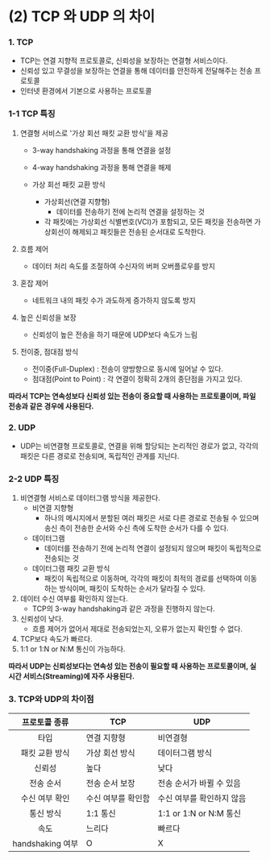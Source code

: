 # (2) TCP 와 UDP 의 차이

### 1. TCP

* TCP는 연결 지향적 프로토콜로, 신뢰성을 보장하는 연결형 서비스이다.
* 신뢰성 있고 무결성을 보장하는 연결을 통해 데이터를 안전하게 전달해주는 전송 프로토콜
* 인터넷 환경에서 기본으로 사용하는 프로토콜

### 1-1 TCP 특징

1. 연결형 서비스로 '가상 회선 패킷 교환 방식'을 제공

   * 3-way handshaking 과정을 통해 연결을 설정

   * 4-way handshaking 과정을 통해 연결을 해제
   * 가상 회선 패킷 교환 방식
     * 가상회선(연결 지향형)
       * 데이터를 전송하기 전에 논리적 연결을 설정하는 것
     * 각 패킷에는 가상회선 식별번호(VCI)가 포함되고, 모든 패킷을 전송하면 가상회선이 해제되고 패킷들은 전송된 순서대로 도착한다.

2. 흐름 제어

   * 데이터 처리 속도를 조절하여 수신자의 버퍼 오버플로우를 방지

3. 혼잡 제어

   * 네트워크 내의 패킷 수가 과도하게 증가하지 않도록 방지

4. 높은 신뢰성을 보장

   * 신뢰성이 높은 전송을 하기 때문에 UDP보다 속도가 느림

5. 전이중, 점대점 방식

   * 전이중(Full-Duplex) : 전송이 양방향으로 동시에 일어날 수 있다.
   * 점대점(Point to Point) : 각 연결이 정확히 2개의 종단점을 가지고 있다.

**따라서 TCP는 연속성보다 신뢰성 있는 전송이 중요할 때 사용하는 프로토콜이며, 파일 전송과 같은 경우에 사용된다.**

### 2. UDP

* UDP는 비연결형 프로토콜로, 연결을 위해 할당되는 논리적인 경로가 없고, 각각의 패킷은 다른 경로로 전송되며, 독립적인 관계를 지닌다.

### 2-2 UDP 특징

1. 비연결형 서비스로 데이터그램 방식을 제공한다.
   * 비연결 지향형
     * 하나의 메시지에서 분할된 여러 패킷은 서로 다른 경로로 전송될 수 있으며 송신 측이 전송한 순서와 수신 측에 도착한 순서가 다를 수 있다. 
   * 데이터그램
     * 데이터를 전송하기 전에 논리적 연결이 설정되지 않으며 패킷이 독립적으로 전송되는 것
   * 데이터그램 패킷 교환 방식
     * 패킷이 독립적으로 이동하며, 각각의 패킷이 최적의 경로를 선택하여 이동하는 방식이며, 패킷이 도착하는 순서가 달라질 수 있다.
2. 데이터 수신 여부를 확인하지 않는다.
   * TCP의 3-way handshaking과 같은 과정을 진행하지 않는다.
3. 신뢰성이 낮다.
   * 흐름 제어가 없어서 제대로 전송되었는지, 오류가 없는지 확인할 수 없다.
4. TCP보다 속도가 빠르다.
5. 1:1 or 1:N or N:M 통신이 가능하다.

**따라서 UDP는 신뢰성보다는 연속성 있는 전송이 필요할 때 사용하는 프로토콜이며, 실시간 서비스(Streaming)에 자주 사용된다.**

### 3. TCP와 UDP의 차이점

|  프로토콜 종류   | TCP                | UDP                       |
| :--------------: | ------------------ | ------------------------- |
|       타입       | 연결 지향형        | 비연결형                  |
|  패킷 교환 방식  | 가상 회선 방식     | 데이터그램 방식           |
|      신뢰성      | 높다               | 낮다                      |
|    전송 순서     | 전송 순서 보장     | 전송 순서가 바뀔 수 있음  |
|  수신 여부 확인  | 수신 여부를 확인함 | 수신 여부를 확인하지 않음 |
|    통신 방식     | 1:1 통신           | 1:1 or 1:N or N:M 통신    |
|       속도       | 느리다             | 빠르다                    |
| handshaking 여부 | O                  | X                         |



